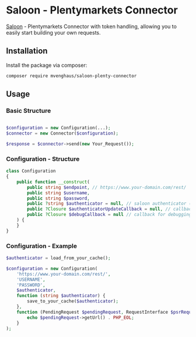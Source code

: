 # Saloon - Plentymarkets Connector

[Saloon](https://docs.saloon.dev/) - Plentymarkets Connector with token handling, allowing you to easily start building your own requests.

## Installation

Install the package via composer:

```bash
composer require mvenghaus/saloon-plenty-connector
```

## Usage

### Basic Structure

```php

$configuration = new Configuration(...);
$connector = new Connector($configuration);

$response = $connector->send(new Your_Request());
```

### Configuration - Structure

```php
class Configuration
{
    public function __construct(
        public string $endpoint, // https://www.your-domain.com/rest/
        public string $username,
        public string $password,
        public ?string $authenticator = null, // saloon authenticator (serialized)
        public ?Closure $authenticatorUpdateCallback = null, // callback to save authenticator if changed
        public ?Closure $debugCallback = null // callback for debugging
    ) {
    }
}
```

### Configuration - Example

```php
$authenticator = load_from_your_cache();

$configuration = new Configuration(
    'https://www.your-domain.com/rest/',
    'USERNAME',
    'PASSWORD',
    $authenticator,
    function (string $authenticator) {
        save_to_your_cache($authenticator);
    },
    function (PendingRequest $pendingRequest, RequestInterface $psrRequest) {
        echo $pendingRequest->getUrl() . PHP_EOL;
    }
);
```
